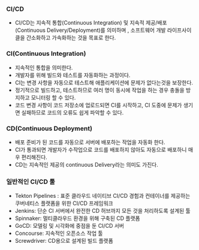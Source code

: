 ### CI/CD  
 + CI/CD는 지속적 통합(Continuous Integration) 및 지속적 제공/배포(Continuous Delivery/Deployment)를 의미하며
 , 소프트웨어 개발 라이프사이클을 간소화하고 가속화하는 것을 목표로 한다.

### CI(Continuous Integration)
  - 지속적인 통합을 의미한다.
  - 개발자를 위해 빌드와 테스트를 자동화하는 과정이다.
  - CI는 변경 사항을 자동으로 테스트해 애플리케이션에 문제가 없다는것을 보장한다.
  - 정기적으로 빌드하고, 테스트하므로 여러 명이 동시에 작업을 하는 경우 충돌을 방지하고 모니터링 할 수 있다.
  - 코드 변경 사항이 코드 저장소에 업로드되면 CI를 시작하고, CI 도중에 문제가 생기면 실패하므로 코드의 오류도 쉽게 파악할 수 있다.

### CD(Continuous Deployment)
  - 배포 준비가 된 코드를 자동으로 서버에 배포하는 작업을 자동화 한다.
  - CI가 통과되면 개발자가 수작업으로 코드를 배포하지 않아도 자동으로 배포하니 매우 편리해진다.
  - CD는 지속적인 제공의 continuous Delivery라는 의미도 가진다.

### 일반적인 CI/CD 툴
  - Tekton Pipelines : 표준 클라우드 네이티브 CI/CD 경험과 컨테이너를 제공하는 쿠버네티스 플랫폼을 위한 CI/CD 프레임워크
  - Jenkins: 단순 CI 서버에서 완전한 CD 허브까지 모든 것을 처리하도록 설계된 툴
  - Spinnaker: 멀티클라우드 환경을 위해 구축된 CD 플랫폼
  - GoCD: 모델링 및 시각화에 중점을 둔 CI/CD 서버
  - Concourse: 지속적인 오픈소스 작업 툴
  - Screwdriver: CD용으로 설계된 빌드 플랫폼

